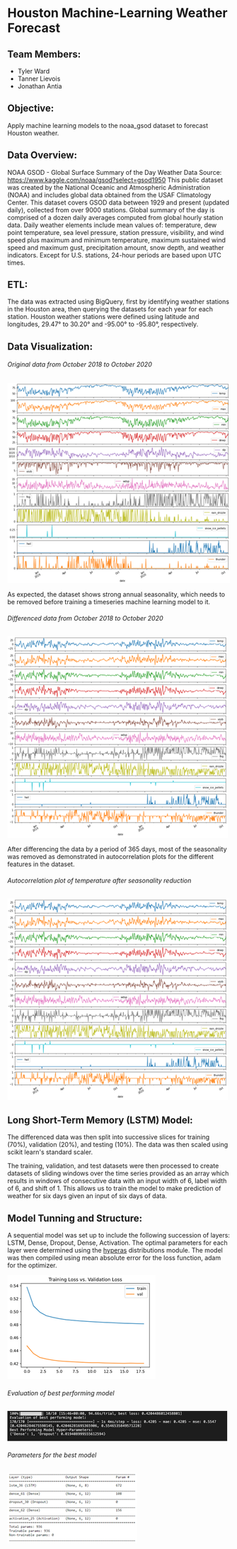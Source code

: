 # Houston Machine-Learning Weather Forecast

## Team Members:
* Tyler Ward
* Tanner Lievois
* Jonathan Antia

## Objective: 
Apply machine learning models to the noaa_gsod dataset to forecast Houston weather.

## Data Overview:
NOAA GSOD - Global Surface Summary of the Day Weather Data
Source: https://www.kaggle.com/noaa/gsod?select=gsod1950
This public dataset was created by the National Oceanic and Atmospheric Administration (NOAA) and includes global data obtained from the USAF Climatology Center. This dataset covers GSOD data between 1929 and present (updated daily), collected from over 9000 stations.
Global summary of the day is comprised of a dozen daily averages computed from global hourly station data. Daily weather elements include mean values of: temperature, dew point temperature, sea level pressure, station pressure, visibility, and wind speed plus maximum and minimum temperature, maximum sustained wind speed and maximum gust, precipitation amount, snow depth, and weather indicators. Except for U.S. stations, 24-hour periods are based upon UTC times.

## ETL:
The data was extracted using BigQuery, first by identifying weather stations in the Houston area, then querying the datasets for each year for each station. Houston weather stations were defined using latitude and longitudes, 29.47° to 30.20° and -95.00° to -95.80°, respectively.

## Data Visualization:

###### *Original data from October 2018 to October 2020*
![Original data from October 2018 to October 2020](/images/dataWithSeasonality.png)

As expected, the dataset shows strong annual seasonality, which needs to be removed before training a timeseries machine learning model to it.

###### *Differenced data from October 2018 to October 2020*
![Differenced data from October 2018 to October 2020](/images/differencedData.png)

After differencing the data by a period of 365 days, most of the seasonality was removed as demonstrated in autocorrelation plots for the different features in the dataset.

###### *Autocorrelation plot of temperature after seasonality reduction*
![Autocorrelation plot of temperature after seasonality reduction](/images/differencedData.png)

## Long Short-Term Memory (LSTM) Model:

The differenced data was then split into successive slices for training (70%), validation (20%), and testing (10%). The data was then scaled using scikit learn's standard scaler.

The training, validation, and test datasets were then processed to create datasets of sliding windows over the time series provided as an array which results in windows of consecutive data with an input width of 6, label width of 6, and shift of 1. This allows us to train the model to make prediction of weather for six days given an input of six days of data.

## Model Tunning and Structure:

A sequential model was set up to include the following succession of layers: LSTM, Dense, Dropout, Dense, Activation. The optimal parameters for each layer were determined using the [hyperas](https://github.com/maxpumperla/hyperas) distributions module. The model was then compiled using mean absolute error for the loss function, adam for the optimizer.

![Training and Validation Loss Comparison](/images/bestModelTrainingVsValidationLoss.png)

###### *Evaluation of best performing model*
![Results for the best model](/images/bestModelResults.png)

###### *Parameters for the best model*
![Parameters for the best model](/images/bestModelParams.png)